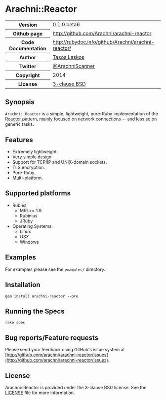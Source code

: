 # Arachni::Reactor

<table>
    <tr>
        <th>Version</th>
        <td>0.1.0.beta6</td>
    </tr>
    <tr>
        <th>Github page</th>
        <td><a href="http://github.com/Arachni/arachni-reactor">http://github.com/Arachni/arachni-reactor</a></td>
     <tr/>
    <tr>
        <th>Code Documentation</th>
        <td><a href="http://rubydoc.info/github/Arachni/arachni-reactor/">http://rubydoc.info/github/Arachni/arachni-reactor/</a></td>
    </tr>
    <tr>
       <th>Author</th>
       <td><a href="http://twitter.com/Zap0tek">Tasos Laskos</a></td>
    </tr>
    <tr>
        <th>Twitter</th>
        <td><a href="http://twitter.com/ArachniScanner">@ArachniScanner</a></td>
    </tr>
    <tr>
        <th>Copyright</th>
        <td>2014</td>
    </tr>
    <tr>
        <th>License</th>
        <td><a href="file.LICENSE.html">3-clause BSD</a></td>
    </tr>
</table>

## Synopsis

`Arachni::Reactor` is a simple, lightweight, pure-Ruby implementation of the
[Reactor](http://en.wikipedia.org/wiki/Reactor_pattern) pattern, mainly focused
on network connections -- and less so on generic tasks.

## Features

 - Extremely lightweight.
 - Very simple design.
 - Support for TCP/IP and UNIX-domain sockets.
 - TLS encryption.
 - Pure-Ruby.
 - Multi-platform.

## Supported platforms

 - Rubies:
    - MRI >= 1.9
    - Rubinius
    - JRuby
 - Operating Systems:
    - Linux
    - OSX
    - Windows

## Examples

For examples please see the `examples/` directory.

## Installation

    gem install arachni-reactor --pre

## Running the Specs

    rake spec

## Bug reports/Feature requests

Please send your feedback using GitHub's issue system at
[http://github.com/arachni/arachni-reactor/issues](http://github.com/arachni/arachni-reactor/issues).


## License

Arachni::Reactor is provided under the 3-clause BSD license.
See the [LICENSE](https://github.com/Arachni/arachni-reactor/blob/master/LICENSE.md) file for more information.
